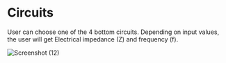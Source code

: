 # Circuits

User can choose one of the 4 bottom circuits. Depending on input values, the user will get Electrical impedance (Z) and frequency (f).



![Screenshot (12)](https://github.com/VladDergun/Circuits/assets/51536296/0cede656-0e89-412e-9f9b-1ee2acaf0418)
